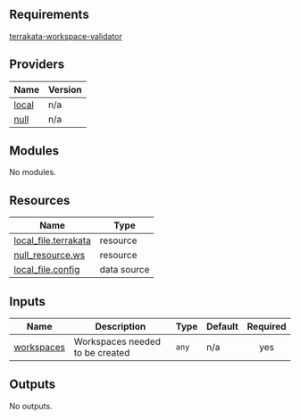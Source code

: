 ## Requirements

[terrakata-workspace-validator](https://github.com/brokorus/terrakata-workspace-validator)

## Providers

| Name | Version |
|------|---------|
| <a name="provider_local"></a> [local](#provider\_local) | n/a |
| <a name="provider_null"></a> [null](#provider\_null) | n/a |

## Modules

No modules.

## Resources

| Name | Type |
|------|------|
| [local_file.terrakata](https://registry.terraform.io/providers/hashicorp/local/latest/docs/resources/file) | resource |
| [null_resource.ws](https://registry.terraform.io/providers/hashicorp/null/latest/docs/resources/resource) | resource |
| [local_file.config](https://registry.terraform.io/providers/hashicorp/local/latest/docs/data-sources/file) | data source |

## Inputs

| Name | Description | Type | Default | Required |
|------|-------------|------|---------|:--------:|
| <a name="input_workspaces"></a> [workspaces](#input\_workspaces) | Workspaces needed to be created | `any` | n/a | yes |

## Outputs

No outputs.
